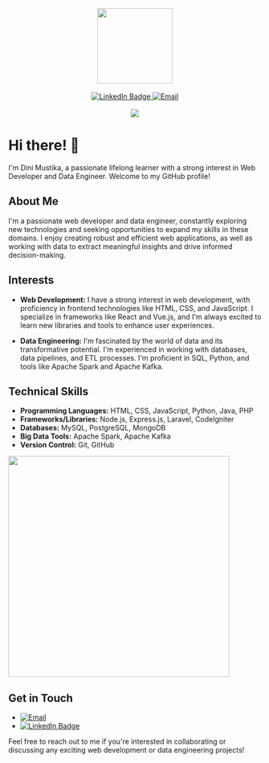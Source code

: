 <div id="header" align="center">
  <img src="https://media.giphy.com/media/SHjOSDkKZ18qOHA5B5/giphy.gif" width="150"/>  
</div><br>
<div id="badges" align="center">
  <a href="https://www.linkedin.com/in/dinimustika/">
    <img src="https://img.shields.io/badge/LinkedIn-blue?style=for-the-badge&logo=linkedin&logoColor=white" alt="LinkedIn Badge"/>
  </a>
  <a href="mailto:dinimustika.hd@gmail.com">
    <img src="https://img.shields.io/badge/Email-brown?style=for-the-badge&logo=email&logoColor=white" alt="Email"/>
  </a>
</div><br>
<div align="center">
  <img src="https://github-readme-streak-stats.herokuapp.com/?user=dinimustika&theme=dark&background=000"><br>  
</div>

# Hi there! 👋

I'm Dini Mustika, a passionate lifelong learner with a strong interest in Web Developer and Data Engineer. Welcome to my GitHub profile!

## About Me

I'm a passionate web developer and data engineer, constantly exploring new technologies and seeking opportunities to expand my skills in these domains. I enjoy creating robust and efficient web applications, as well as working with data to extract meaningful insights and drive informed decision-making.

## Interests

- **Web Development:** I have a strong interest in web development, with proficiency in frontend technologies like HTML, CSS, and JavaScript. I specialize in frameworks like React and Vue.js, and I'm always excited to learn new libraries and tools to enhance user experiences.

- **Data Engineering:** I'm fascinated by the world of data and its transformative potential. I'm experienced in working with databases, data pipelines, and ETL processes. I'm proficient in SQL, Python, and tools like Apache Spark and Apache Kafka.

## Technical Skills

- **Programming Languages:** HTML, CSS, JavaScript, Python, Java, PHP
- **Frameworks/Libraries:** Node.js, Express.js, Laravel, CodeIgniter
- **Databases:** MySQL, PostgreSQL, MongoDB
- **Big Data Tools:** Apache Spark, Apache Kafka
- **Version Control:** Git, GitHub <br>
<img src="https://github-readme-stats.vercel.app/api/top-langs/?username=dinimustika&layout=compact&theme=vision-friendly-dark" width="440px">

## Get in Touch

- <a href="mailto:dinimustika.hd@gmail.com">
    <img src="https://img.shields.io/badge/Email-brown?style=for-the-badge&logo=email&logoColor=white" alt="Email"/>
  </a><br>
- <a href="https://www.linkedin.com/in/dinimustika/">
    <img src="https://img.shields.io/badge/LinkedIn-blue?style=for-the-badge&logo=linkedin&logoColor=white" alt="LinkedIn Badge"/>
  </a> <br>
Feel free to reach out to me if you're interested in collaborating or discussing any exciting web development or data engineering projects!
